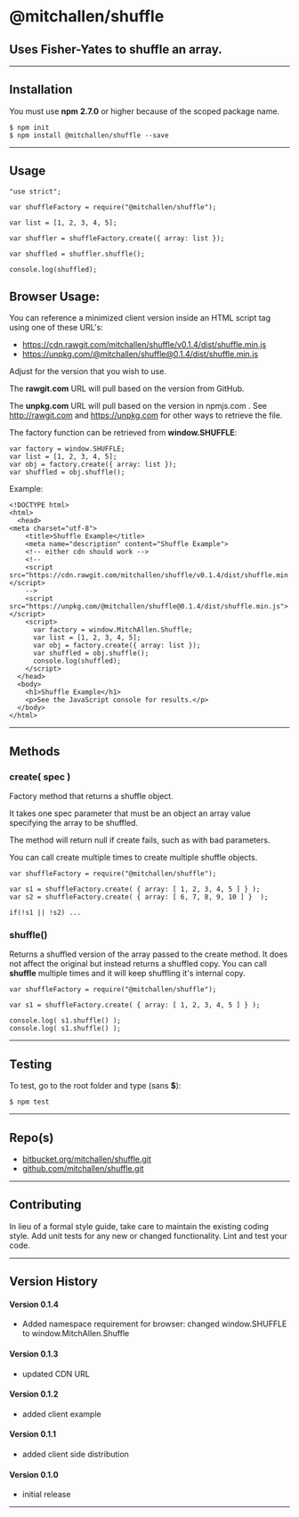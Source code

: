 
@mitchallen/shuffle
==
Uses Fisher-Yates to shuffle an array.
--
* * *
## Installation

You must use __npm__ __2.7.0__ or higher because of the scoped package name.

    $ npm init
    $ npm install @mitchallen/shuffle --save
  
* * *

## Usage 

    "use strict";
    
    var shuffleFactory = require("@mitchallen/shuffle");
    
	var list = [1, 2, 3, 4, 5];
	
    var shuffler = shuffleFactory.create({ array: list });
    
    var shuffled = shuffler.shuffle();
    
    console.log(shuffled);
    
## Browser Usage:

You can reference a minimized client version inside an HTML script tag using one of these URL's:

* https://cdn.rawgit.com/mitchallen/shuffle/v0.1.4/dist/shuffle.min.js
* https://unpkg.com/@mitchallen/shuffle@0.1.4/dist/shuffle.min.js

Adjust for the version that you wish to use.

The __rawgit.com__ URL will pull based on the version from GitHub.

The __unpkg.com__ URL will pull based on the version in npmjs.com
.
See http://rawgit.com and https://unpkg.com for other ways to retrieve the file.

The factory function can be retrieved from __window.SHUFFLE__:

    var factory = window.SHUFFLE;
    var list = [1, 2, 3, 4, 5];
    var obj = factory.create({ array: list });
    var shuffled = obj.shuffle();

Example:

    <!DOCTYPE html>
    <html>
      <head>
    <meta charset="utf-8">
        <title>Shuffle Example</title>
        <meta name="description" content="Shuffle Example">
        <!-- either cdn should work -->
        <!--
        <script src="https://cdn.rawgit.com/mitchallen/shuffle/v0.1.4/dist/shuffle.min.js"></script>
        -->
        <script src="https://unpkg.com/@mitchallen/shuffle@0.1.4/dist/shuffle.min.js"></script>
        <script>
          var factory = window.MitchAllen.Shuffle;
          var list = [1, 2, 3, 4, 5];
          var obj = factory.create({ array: list });
          var shuffled = obj.shuffle();
          console.log(shuffled); 
        </script>
      </head>
      <body>
        <h1>Shuffle Example</h1>
        <p>See the JavaScript console for results.</p>
      </body>
    </html>
    
* * * 
   
## Methods

### create( spec )

Factory method that returns a shuffle object.

It takes one spec parameter that must be an object an array value specifying the array to be shuffled.

The method will return null if create fails, such as with bad parameters.

You can call create multiple times to create multiple shuffle objects.

	var shuffleFactory = require("@mitchallen/shuffle");

	var s1 = shuffleFactory.create( { array: [ 1, 2, 3, 4, 5 ] } );
	var s2 = shuffleFactory.create( { array: [ 6, 7, 8, 9, 10 ] }  );

    if(!s1 || !s2) ...
    
### shuffle()

Returns a shuffled version of the array passed to the create method. It does not affect the original but instead returns a shuffled copy. You can call __shuffle__ multiple times and it will keep shuffling it's internal copy.

	var shuffleFactory = require("@mitchallen/shuffle");

	var s1 = shuffleFactory.create( { array: [ 1, 2, 3, 4, 5 ] } );
	
	console.log( s1.shuffle() );
	console.log( s1.shuffle() );

* * *

## Testing

To test, go to the root folder and type (sans __$__):

    $ npm test
   
* * *
 
## Repo(s)

* [bitbucket.org/mitchallen/shuffle.git](https://bitbucket.org/mitchallen/shuffle.git)
* [github.com/mitchallen/shuffle.git](https://github.com/mitchallen/shuffle.git)

* * *

## Contributing

In lieu of a formal style guide, take care to maintain the existing coding style.
Add unit tests for any new or changed functionality. Lint and test your code.

* * *

## Version History

#### Version 0.1.4

* Added namespace requirement for browser: changed window.SHUFFLE to window.MitchAllen.Shuffle

#### Version 0.1.3

* updated CDN URL

#### Version 0.1.2

* added client example

#### Version 0.1.1

* added client side distribution

#### Version 0.1.0 

* initial release

* * *
